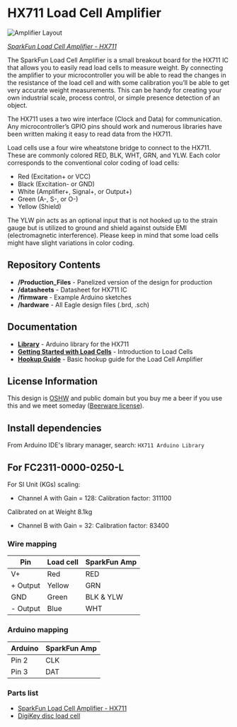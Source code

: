 # HX711 Load Cell Amplifier

![Amplifier Layout](https://cdn.sparkfun.com/assets/parts/1/0/3/9/5/13230-01.jpg)

*[SparkFun Load Cell Amplifier - HX711](https://www.sparkfun.com/products/13230)*

The SparkFun Load Cell Amplifier is a small breakout board for the HX711 IC that allows you to easily read load cells to measure weight. By connecting the amplifier to your microcontroller you will be able to read the changes in the resistance of the load cell and with some calibration you’ll be able to get very accurate weight measurements. This can be handy for creating your own industrial scale, process control, or simple presence detection of an object.

The HX711 uses a two wire interface (Clock and Data) for communication. Any microcontroller’s GPIO pins should work and numerous libraries have been written making it easy to read data from the HX711.

Load cells use a four wire wheatstone bridge to connect to the HX711. These are commonly colored RED, BLK, WHT, GRN, and YLW. Each color corresponds to the conventional color coding of load cells:

* Red (Excitation+ or VCC)
* Black (Excitation- or GND)
* White (Amplifier+, Signal+, or Output+)
* Green (A-, S-, or O-)
* Yellow (Shield)

The YLW pin acts as an optional input that is not hooked up to the strain gauge but is utilized to ground and shield against outside EMI (electromagnetic interference). Please keep in mind that some load cells might have slight variations in color coding.

## Repository Contents

* **/Production_Files** - Panelized version of the design for production
* **/datasheets** - Datasheet for HX711 IC
* **/firmware** - Example Arduino sketches
* **/hardware** - All Eagle design files (.brd, .sch)

## Documentation

* **[Library](https://github.com/bogde/HX711)** - Arduino library for the HX711
* **[Getting Started with Load Cells](https://learn.sparkfun.com/tutorials/getting-started-with-load-cells)** - Introduction to Load Cells
* **[Hookup Guide](https://learn.sparkfun.com/tutorials/load-cell-amplifier-hx711-breakout-hookup-guide)** - Basic hookup guide for the Load Cell Amplifier

## License Information

This design is [OSHW](http://www.oshwa.org/definition/) and public domain but you buy me a beer if you use this and we meet someday ([Beerware license](http://en.wikipedia.org/wiki/Beerware)).

## Install dependencies

From Arduino IDE's library manager, search: `HX711 Arduino Library`

## For FC2311-0000-0250-L

For SI Unit (KGs) scaling:

* Channel A with Gain = 128: Calibration factor: 311100

Calibrated on at Weight 8.1kg

* Channel B with Gain = 32: Calibration factor: 83400

### Wire mapping

| Pin | Load cell | SparkFun Amp |
|-----|-----------|--------------|
| V+ | Red | RED |
| + Output | Yellow | GRN |
| GND | Green | BLK & YLW |
| - Output | Blue | WHT |

### Arduino mapping

| Arduino | SparkFun Amp |
|---------|--------------|
| Pin 2 | CLK |
| Pin 3 | DAT |

### Parts list

* [SparkFun Load Cell Amplifier - HX711](https://www.sparkfun.com/sparkfun-load-cell-amplifier-hx711.html)
* [DigiKey disc load cell](https://www.digikey.com/en/products/detail/te-connectivity-measurement-specialties/FC2311-0000-0250-L/809398)
